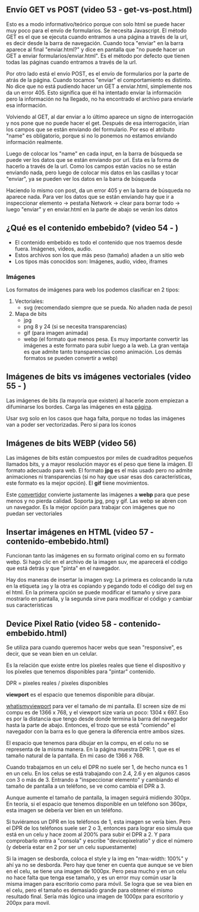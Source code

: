 ## Envío GET vs POST (video 53 - get-vs-post.html)
Esto es a modo informativo/teórico porque con solo html se puede hacer muy poco para el envío de formularios. Se necesita Javascript.
El método GET es el que se ejecuta cuando entramos a una página a través de la url, es decir desde la barra de navegación. Cuando toca "enviar" en la barra aparece al final "enviar.html?" y dice en pantalla que "no puede hacer un GET a enviar formularios/enviar.html". Es el método por defecto que tienen todas las páginas cuando entramos a través de la url.
    
Por otro lado está el envío POST, es el envío de formularios por la parte de atrás de la página. Cuando tocamos "enviar" el comportamiento es distinto. No dice que no está pudiendo hacer un GET a enviar.html, simplemente nos da un error 405. Esto significa que él ha intentado enviar la información pero la información no ha llegado, no ha encontrado el archivo para enviarle esa información.
    
Volviendo al GET, al dar enviar a lo último aparece un signo de interrogación y nos pone que no puede hacer el get. Después de esa interrogación, irían los campos que se están enviando del formulario. Por eso el atributo "name" es obligatorio, porque si no lo ponemos no estamos enviando información realmente.

Luego de colocar los "name" en cada input, en la barra de búsqueda se puede ver los datos que se están enviando por url. Esta es la forma de hacerlo a través de la url. Como los campos están vacíos no se están enviando nada, pero luego de colocar mis datos en las casillas y tocar "enviar", ya se pueden ver los datos en la barra de búsqueda

Haciendo lo mismo con post, da un error 405 y en la barra de búsqueda no aparece nada. Para ver los datos que se están enviando hay que ir a inspeccionar elemento -> pestaña Network -> clear para borrar todo -> luego "enviar" y en enviar.html en la parte de abajo se verán los datos

## ¿Qué es el contenido embebido? (video 54 - )
- El contenido embebido es todo el contenido que nos traemos desde fuera. Imágenes, videos, audio.
- Estos archivos son los que más peso (tamaño) añaden a un sitio web
- Los tipos más conocidos son: Imágenes, audio, video, iframes

### Imágenes
Los formatos de imágenes para web los podemos clasificar en 2 tipos:
 1. Vectoriales:
    - svg (recomendado siempre que se pueda. No añaden nada de peso)
 2. Mapa de bits
    - jpg
    - png 8 y 24 (si se necesita transparencias)
    - gif (para imagen animada)
    - webp (el formato que menos pesa. Es muy importante convertir las imágenes a este formato para subir luego a la web. La gran ventaja es que admite tanto transparencias como animación. Los demás formatos se pueden convertir a webp) 
  
## Imágenes de bits vs imágenes vectoriales (video 55 - )
Las imágenes de bits (la mayoría que existen) al hacerle zoom empiezan a difuminarse los bordes. Carga las imágenes en esta [página](es.vectormagic.com).

Usar svg solo en los casos que haga falta, porque no todas las imágenes van a poder ser vectorizadas. Pero sí para los íconos

## Imágenes de bits WEBP (video 56)
Las imágenes de bits están compuestos por miles de cuadraditos pequeños llamados bits, y a mayor resolución mayor es el peso que tiene la imágen. El formato adecuado para web.
El formato **jpg** es el más usado pero no admite animaciones ni transparencias (si no hay que usar esas dos características, este formato es la mejor opción). El **gif** tiene movimientos.

Este [convertidor](imagen.online-convert.com/es/convertir-a-webp) convierte justamente las imágenes a **webp** para que pese menos y no pierda calidad. Soporta jpg, png y gif. Las webp se abren con un navegador. Es la mejor opción para trabajar con imágenes que no puedan ser vectoriales

## Insertar imágenes en HTML (video 57 - contenido-embebido.html)
Funcionan tanto las imágenes en su formato original como en su formato webp. Si hago clic en el archivo de la imagen suv, me aparecerá el código que está detrás y que "pinta" en el navegador.

Hay dos maneras de insertar la imagen svg: La primera es colocando la ruta en la etiqueta `img` y la otra es copiando y pegando todo el código del svg en el html. En la primera opción se puede modificar el tamaño y sirve para mostrarlo en pantalla, y la segunda sirve para modificar el código y cambiar sus características

## Device Pixel Ratio (video 58 - contenido-embebido.html)
Se utiliza para cuando queremos hacer webs que sean "responsive", es decir, que se vean bien en un celular.

Es la relación que existe entre los píxeles reales que tiene el dispositivo y los píxeles que tenemos disponibles para "pintar" contenido.

DPR = pixeles reales / pixeles disponibles

**viewport** es el espacio que tenemos disponible para dibujar.

[whatismyviewport](whatismyviewport) para ver el tamaño de mi pantalla. El screen size de mi compu es de 1366 x 768, y el viewport size varía un poco: 1304 x 697. Eso es por la distancia que tengo desde donde termina la barra del navegador hasta la parte de abajo. Entonces, el trozo que se está "comiendo" el navegador con la barra es lo que genera la diferencia entre ambos sizes.

El espacio que tenemos para dibujar en la compu, en el celu no se representa de la misma manera. 
En la página muestra DPR: 1, que es el tamaño natural de la pantalla. En mi caso de 1366 x 768.

Cuando trabajamos en un celu el DPR no suele ser 1, de hecho nunca es 1 en un celu. En los celus se está trabajando con 2.4, 2.6 y en algunos casos con 3 o más de 3. Entrando a "inspeccionar elemento" y cambiando el tamaño de pantalla a un teléfono, se ve como cambia el DPR a 3.

Aunque aumente el tamaño de pantalla, la imagen seguirá midiendo 300px. En teoría, si el espacio que tenemos disponible en un teléfono son 360px, esta imagen se debería ver bien en un teléfono.
    
Si tuviéramos un DPR en los teléfonos de 1, esta imagen se vería bien. Pero el DPR de los teléfonos suele ser 2 o 3, entonces para lograr eso simula que está en un celu y hace zoom al 200% para subir el DPR a 2. Y para comprobarlo entra a "consola" y escribe "devicepixelratio" y dice el número (y debería estar en 2 por ser un celu supuestamente)

Si la imagen se desborda, coloca el style y la img en "max-width: 100%" y ahí ya no se desborda. Pero hay que tener en cuenta que aunque se ve bien en el celu, se tiene una imagen de 1000px. Pero pesa mucho y en un celu no hace falta que tenga ese tamaño, y es un error muy común usar la misma imagen para escritorio como para móvil. Se logra que se vea bien en el celu, pero el tamaño es demasiado grande para obtener el mismo resultado final. Sería más lógico una imagen de 1000px para escritorio y 200px para movil.